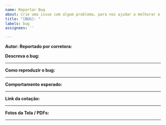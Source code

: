 ```yaml
---
name: Reportar Bug
about: Crie uma issue com algum problema, para nos ajudar a melhorar o sistema.
title: "[BUG]: "
labels: bug
assignees: ''

---
```


**Autor:**
**Reportado por corretora:**

**Descreva o bug:**

-------------------------------
**Como reproduzir o bug:**

-------------------------------
**Comportamento esperado:**

-------------------------------
**Link da cotação:**

-------------------------------
**Fotos da Tela / PDFs:**

-------------------------------
